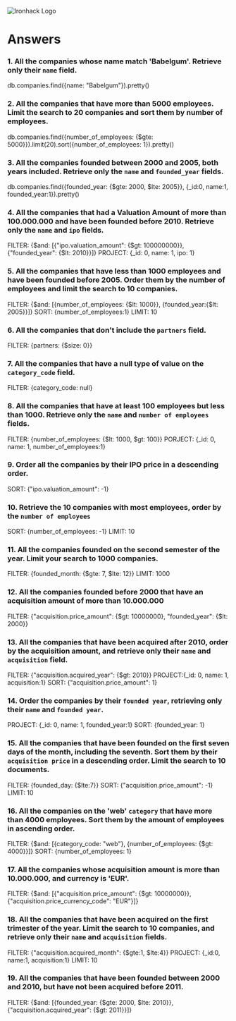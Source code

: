 ![Ironhack Logo](https://i.imgur.com/1QgrNNw.png)

# Answers

### 1. All the companies whose name match 'Babelgum'. Retrieve only their `name` field.
db.companies.find({name: "Babelgum"}).pretty()

### 2. All the companies that have more than 5000 employees. Limit the search to 20 companies and sort them by **number of employees**.
db.companies.find({number_of_employees: {$gte: 5000}}).limit(20).sort({number_of_employees: 1}).pretty()

### 3. All the companies founded between 2000 and 2005, both years included. Retrieve only the `name` and `founded_year` fields.
db.companies.find({founded_year: {$gte: 2000, $lte: 2005}}, {_id:0, name:1, founded_year:1}).pretty()

### 4. All the companies that had a Valuation Amount of more than 100.000.000 and have been founded before 2010. Retrieve only the `name` and `ipo` fields.
FILTER: {$and: [{"ipo.valuation_amount": {$gt: 100000000}}, {"founded_year": {$lt: 2010}}]}
PROJECT: {_id: 0, name: 1, ipo: 1}

### 5. All the companies that have less than 1000 employees and have been founded before 2005. Order them by the number of employees and limit the search to 10 companies.
FILTER: {$and: [{number_of_employees: {$lt: 1000}}, {founded_year:{$lt: 2005}}]}
SORT: {number_of_employees:1}
LIMIT: 10

### 6. All the companies that don't include the `partners` field.
FILTER: {partners: {$size: 0}}

### 7. All the companies that have a null type of value on the `category_code` field.
FILTER: {category_code: null}

### 8. All the companies that have at least 100 employees but less than 1000. Retrieve only the `name` and `number of employees` fields.
FILTER: {number_of_employees: {$lt: 1000, $gt: 100}}
PORJECT: {_id: 0, name: 1, number_of_employees:1}

### 9. Order all the companies by their IPO price in a descending order.
SORT: {"ipo.valuation_amount": -1}

### 10. Retrieve the 10 companies with most employees, order by the `number of employees`
SORT: {number_of_employees: -1}
LIMIT: 10

### 11. All the companies founded on the second semester of the year. Limit your search to 1000 companies.
FILTER: {founded_month: {$gte: 7, $lte: 12}}
LIMIT: 1000

### 12. All the companies founded before 2000 that have an acquisition amount of more than 10.000.000
FILTER: {"acquisition.price_amount": {$gt: 10000000}, "founded_year": {$lt: 2000}}

### 13. All the companies that have been acquired after 2010, order by the acquisition amount, and retrieve only their `name` and `acquisition` field.
FILTER: {"acquisition.acquired_year": {$gt: 2010}}
PROJECT:{_id: 0, name: 1, acquisition:1}
SORT: {"acquisition.price_amount": 1}

### 14. Order the companies by their `founded year`, retrieving only their `name` and `founded year`.
PROJECT: {_id: 0, name: 1, founded_year:1}
SORT: {founded_year: 1}

### 15. All the companies that have been founded on the first seven days of the month, including the seventh. Sort them by their `acquisition price` in a descending order. Limit the search to 10 documents.
FILTER: {founded_day: {$lte:7}}
SORT: {"acquisition.price_amount": -1}
LIMIT: 10

### 16. All the companies on the 'web' `category` that have more than 4000 employees. Sort them by the amount of employees in ascending order.
FILTER: {$and: [{category_code: "web"}, {number_of_employees: {$gt: 4000}}]}
SORT: {number_of_employees: 1}

### 17. All the companies whose acquisition amount is more than 10.000.000, and currency is 'EUR'.
FILTER: {$and: [{"acquisition.price_amount": {$gt: 10000000}}, {"acquisition.price_currency_code": "EUR"}]}

### 18. All the companies that have been acquired on the first trimester of the year. Limit the search to 10 companies, and retrieve only their `name` and `acquisition` fields.
FILTER: {"acquisition.acquired_month": {$gte:1, $lte:4}}
PROJECT:    {_id:0, name:1, acquisition:1}
LIMIT: 10

### 19. All the companies that have been founded between 2000 and 2010, but have not been acquired before 2011.
FILTER: {$and: [{founded_year: {$gte: 2000, $lte: 2010}}, {"acquisition.acquired_year": {$gt: 2011}}]}
